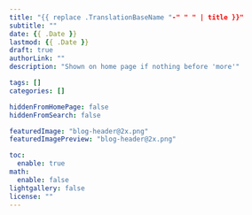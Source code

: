 ```yaml
---
title: "{{ replace .TranslationBaseName "-" " " | title }}"
subtitle: ""
date: {{ .Date }}
lastmod: {{ .Date }}
draft: true
authorLink: ""
description: "Shown on home page if nothing before 'more'"

tags: []
categories: []

hiddenFromHomePage: false
hiddenFromSearch: false

featuredImage: "blog-header@2x.png"
featuredImagePreview: "blog-header@2x.png"

toc:
  enable: true
math:
  enable: false
lightgallery: false
license: ""
---
```


<!--more-->
